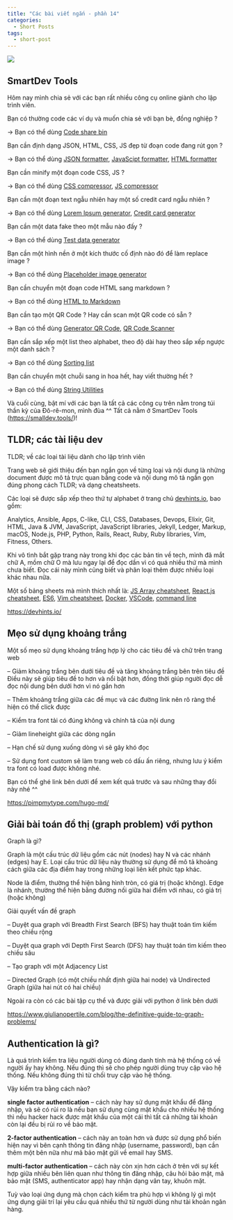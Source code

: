 ```yaml
---
title: "Các bài viết ngắn - phần 14"
categories:
  - Short Posts
tags:
  - short-post
---
```

![](assets/images/2022/10/2022-10-09-cac-bai-viet-ngan-phan-14-1.webp)

## SmartDev Tools
Hôm nay mình chia sẻ với các bạn rất nhiều công cụ online giành cho lập trình viên.

Bạn có thường code các ví dụ và muốn chia sẻ với bạn bè, đồng nghiệp ?

→ Bạn có thể dùng [Code share bin](https://smalldev.tools/share-bin)

Bạn cần định dạng JSON, HTML, CSS, JS đẹp từ đoạn code đang rút gọn ?

→ Bạn có thể dùng [JSON formatter](https://smalldev.tools/json-formatter-online), [JavaScipt formatter](https://smalldev.tools/javascript-formatter-online), [HTML formatter](https://smalldev.tools/html-formatter-online)

Bạn cần minify một đoạn code CSS, JS ?

→ Bạn có thể dùng [CSS compressor](https://smalldev.tools/compress-css-online), [JS compressor](https://smalldev.tools/compress-javascript-online)

Bạn cần một đoạn text ngẫu nhiên hay một số credit card ngẫu nhiên ?

→ Bạn có thể dùng [Lorem Ipsum generator](https://smalldev.tools/lorem-ipsum-generator-online), [Credit card generator](https://smalldev.tools/credit-card-generator-online)

Bạn cần một data fake theo một mẫu nào đấy ?

→ Bạn có thể dùng [Test data generator](https://smalldev.tools/test-data-generator-online)

Bạn cần một hình nền ở một kích thước cố định nào đó để làm replace image ?

→ Bạn có thể dùng [Placeholder image generator](https://smalldev.tools/placeholder-image-generator-online)

Bạn cần chuyển một đoạn code HTML sang markdown ?

→ Bạn có thể dùng [HTML to Markdown](https://smalldev.tools/html-to-markdown-converter-online)

Bạn cần tạo một QR Code ? Hay cần scan một QR code có sẵn ?

→ Bạn có thể dùng [Generator QR Code](https://smalldev.tools/qr-code-generator-online), [QR Code Scanner](https://smalldev.tools/qr-code-scanner-online)

Bạn cần sắp xếp một list theo alphabet, theo độ dài hay theo sắp xếp ngược một danh sách ?

→ Bạn có thể dùng [Sorting list](https://smalldev.tools/sorting-list-online)

Bạn cần chuyển một chuỗi sang in hoa hết, hay viết thường hết ?

→ Bạn có thể dùng [String Utilities](https://smalldev.tools/string-utils-online)

Và cuối cùng, bật mí với các bạn là tất cả các công cụ trên nằm trong túi thần kỳ của Đô-rê-mon, mình đùa ^^ Tất cả nằm ở SmartDev Tools (https://smalldev.tools/)!

## TLDR; các tài liệu dev

TLDR; về các loại tài liệu dành cho lập trình viên

Trang web sẽ giới thiệu đến bạn ngắn gọn về từng loại và nội dung là những document được mô tả trực quan bằng code và nội dung mô tả ngắn gọn đúng phong cách TLDR; và dạng cheatsheets.

Các loại sẽ được sắp xếp theo thứ tự alphabet ở trang chủ [devhints.io](http://devhints.io/), bao gồm:

Analytics, Ansible, Apps, C-like, CLI, CSS, Databases, Devops, Elixir, Git, HTML, Java & JVM, JavaScript, JavaScript libraries, Jekyll, Ledger, Markup, macOS, Node.js, PHP, Python, Rails, React, Ruby, Ruby libraries, Vim, Fitness, Others.

Khi vô tình bắt gặp trang này trong khi đọc các bản tin về tech, mình đã mắt chữ A, mồm chữ O mà lưu ngay lại để đọc dần vì có quá nhiều thứ mà mình chưa biết. Đọc cái này mình cũng biết và phân loại thêm được nhiều loại khác nhau nữa.

Một số bảng sheets mà mình thích nhất là: [JS Array cheatsheet](https://devhints.io/js-array), [React.js cheatsheet](https://devhints.io/react), [ES6](https://devhints.io/es6), [Vim cheatsheet](https://devhints.io/vim), [Docker](https://devhints.io/docker), [VSCode](https://devhints.io/vscode), [command line](https://devhints.io/command_line)

https://devhints.io/

## Mẹo sử dụng khoảng trắng

Một số mẹo sử dụng khoảng trắng hợp lý cho các tiêu đề và chữ trên trang web

– Giảm khoảng trắng bên dưới tiêu đề và tăng khoảng trắng bên trên tiêu đề Điều này sẽ giúp tiêu đề to hơn và nổi bật hơn, đồng thời giúp người đọc dễ đọc nội dung bên dưới hơn vì nó gần hơn

– Thêm khoảng trắng giữa các đề mục và các đường link nên rõ ràng thể hiện có thể click được

– Kiểm tra font tải có đúng không và chính tả của nội dung

– Giảm lineheight giữa các dòng ngắn

– Hạn chế sử dụng xuống dòng vì sẽ gây khó đọc

– Sử dụng font custom sẽ làm trang web có dấu ấn riêng, nhưng lưu ý kiểm tra font có load được không nhé.

Bạn có thể ghé link bên dưới để xem kết quả trước và sau những thay đổi này nhé ^^

https://pimpmytype.com/hugo-md/


## Giải bài toán đồ thị (graph problem) với python

Graph là gì?

Graph là một cấu trúc dữ liệu gồm các nút (nodes) hay N và các nhánh (edges) hay E. Loại cấu trúc dữ liệu này thường sử dụng để mô tả khoảng cách giữa các địa điểm hay trong những loại liên kết phức tạp khác.

Node là điểm, thường thể hiện bằng hình tròn, có giá trị (hoặc không). Edge là nhánh, thường thể hiện bằng đường nối giữa hai điểm với nhau, có giá trị (hoặc không)

Giải quyết vấn đề graph

– Duyệt qua graph với Breadth First Search (BFS) hay thuật toán tìm kiếm theo chiều rộng

– Duyệt qua graph với Depth First Search (DFS) hay thuật toán tìm kiếm theo chiều sâu

– Tạo graph với một Adjacency List

– Directed Graph (có một chiều nhất định giữa hai node) và Undirected Graph (giữa hai nút có hai chiều)

Ngoài ra còn có các bài tập cụ thể và được giải với python ở link bên dưới

https://www.giulianopertile.com/blog/the-definitive-guide-to-graph-problems/

## Authentication là gì?
Là quá trình kiểm tra liệu người dùng có đúng danh tính mà hệ thống có về người ấy hay không. Nếu đúng thì sẽ cho phép người dùng truy cập vào hệ thống. Nếu không đúng thì từ chối truy cập vào hệ thống.

Vậy kiểm tra bằng cách nào?

**single factor authentication** – cách này hay sử dụng mật khẩu để đăng nhập, và sẽ có rủi ro là nếu bạn sử dụng cùng mật khẩu cho nhiều hệ thống thì nếu hacker hack được mật khẩu của một cái thì tất cả những tài khoản còn lại đều bị rủi ro về bảo mật.

**2-factor authentication** – cách này an toàn hơn và được sử dụng phổ biến hiện nay vì bên cạnh thông tin đăng nhập (username, password), bạn cần thêm một bên nữa như mã bảo mật gửi về email hay SMS.

**multi-factor authentication** – cách này còn xịn hơn cách ở trên với sự kết hợp giữa nhiều bên liên quan như thông tin đăng nhập, câu hỏi bảo mật, mã bảo mật (SMS, authenticator app) hay nhận dạng vân tay, khuôn mặt.

Tuỳ vào loại ứng dụng mà chọn cách kiểm tra phù hợp vì không lý gì một ứng dụng giải trí lại yêu cầu quá nhiều thứ từ người dùng như tài khoản ngân hàng.
